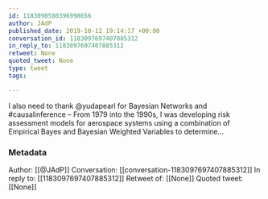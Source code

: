 ```yaml
---
id: 1183098580396998656
author: JAdP
published_date: 2019-10-12 19:14:17 +00:00
conversation_id: 1183097697407885312
in_reply_to: 1183097697407885312
retweet: None
quoted_tweet: None
type: tweet
tags:

---
```


I also need to thank @yudapearl for Bayesian Networks and #causalinference – From 1979 into the 1990s, I was developing risk assessment models for aerospace systems using a combination of Empirical Bayes and Bayesian Weighted Variables to determine…

### Metadata

Author: [[@JAdP]]
Conversation: [[conversation-1183097697407885312]]
In reply to: [[1183097697407885312]]
Retweet of: [[None]]
Quoted tweet: [[None]]
